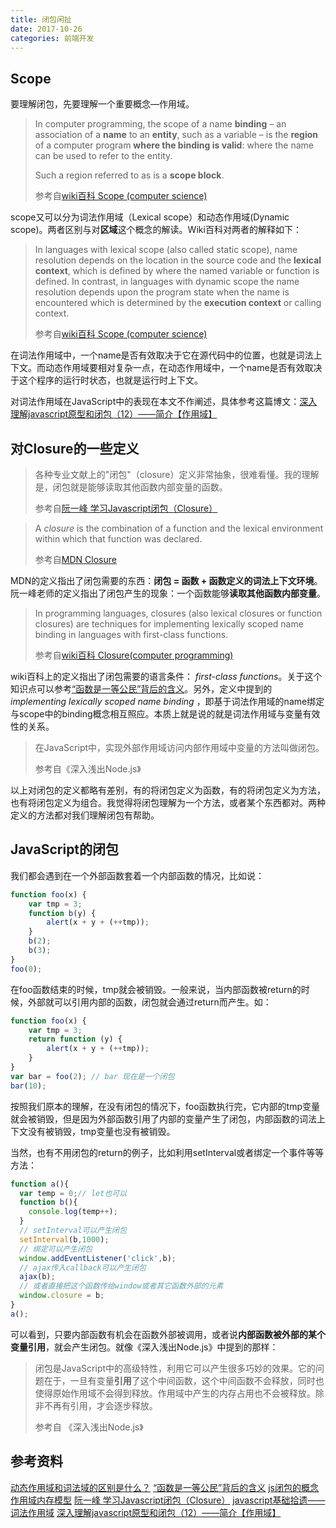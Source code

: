 ```yaml
---
title: 闭包闲扯
date: 2017-10-26
categories: 前端开发
---
```


## Scope

要理解闭包，先要理解一个重要概念—作用域。

> In computer programming, the scope of a name **binding** – an association of a **name** to an **entity**, such as a variable – is the **region** of a computer program **where the binding is valid**: where the name can be used to refer to the entity. 
>
> Such a region referred to as is  a **scope block**.
>
> 参考自[wiki百科 Scope (computer science)](https://en.wikipedia.org/wiki/Scope_(computer_science)#Lexical_scoping)

scope又可以分为词法作用域（Lexical scope）和动态作用域(Dynamic scope)。两者区别与对**区域**这个概念的解读。Wiki百科对两者的解释如下：

> In languages with lexical scope (also called static scope), name resolution depends on the location in the source code and the **lexical context**, which is defined by where the named variable or function is defined. In contrast, in languages with dynamic scope the name resolution depends upon the program state when the name is encountered which is determined by the **execution context** or calling context. 
>
> 参考自[wiki百科 Scope (computer science)](https://en.wikipedia.org/wiki/Scope_(computer_science)#Lexical_scoping)

在词法作用域中，一个name是否有效取决于它在源代码中的位置，也就是词法上下文。而动态作用域要相对复杂一点，在动态作用域中，一个name是否有效取决于这个程序的运行时状态，也就是运行时上下文。

对词法作用域在JavaScript中的表现在本文不作阐述，具体参考这篇博文：[深入理解javascript原型和闭包（12）——简介【作用域】](http://www.cnblogs.com/wangfupeng1988/p/3991151.html)

## 对Closure的一些定义

> 各种专业文献上的"闭包"（closure）定义非常抽象，很难看懂。我的理解是，闭包就是能够读取其他函数内部变量的函数。
>
> 参考自[阮一峰 学习Javascript闭包（Closure）](http://www.ruanyifeng.com/blog/2009/08/learning_javascript_closures.html)

> A *closure* is the combination of a function and the lexical environment within which that function was declared.
>
> 参考自[MDN Closure](https://link.zhihu.com/?target=https%3A//developer.mozilla.org/en-US/docs/Web/JavaScript/Closures)

MDN的定义指出了闭包需要的东西：**闭包 = 函数 + 函数定义的词法上下文环境**。阮一峰老师的定义指出了闭包产生的现象：一个函数能够**读取其他函数内部变量**。

> In programming languages, closures (also lexical closures or function closures) are techniques for implementing lexically scoped name binding in languages with first-class functions. 
>
> 参考自[wiki百科 Closure(computer programming)](https://en.wikipedia.org/wiki/Closure_(computer_programming))

wiki百科上的定义指出了闭包需要的语言条件： *first-class functions*。关于这个知识点可以参考[“函数是一等公民”背后的含义](http://blog.leapoahead.com/2015/09/19/function-as-first-class-citizen/)。另外，定义中提到的*implementing lexically scoped name binding* ，即基于词法作用域的name绑定与scope中的binding概念相互照应。本质上就是说的就是词法作用域与变量有效性的关系。

> 在JavaScript中，实现外部作用域访问内部作用域中变量的方法叫做闭包。
>
> 参考自《深入浅出Node.js》

以上对闭包的定义都略有差别，有的将闭包定义为函数，有的将闭包定义为方法，也有将闭包定义为组合。我觉得将闭包理解为一个方法，或者某个东西都对。两种定义的方法都对我们理解闭包有帮助。

## JavaScript的闭包

我们都会遇到在一个外部函数套着一个内部函数的情况，比如说：

```javascript
function foo(x) {
    var tmp = 3;
    function b(y) {
        alert(x + y + (++tmp));
    }
  	b(2);
  	b(3);
}
foo(0);
```

在foo函数结束的时候，tmp就会被销毁。一般来说，当内部函数被return的时候，外部就可以引用内部的函数，闭包就会通过return而产生。如：

```javascript
function foo(x) {
    var tmp = 3;
    return function (y) {
        alert(x + y + (++tmp));
    }
}
var bar = foo(2); // bar 现在是一个闭包
bar(10);
```

按照我们原本的理解，在没有闭包的情况下，foo函数执行完，它内部的tmp变量就会被销毁，但是因为外部函数引用了内部的变量产生了闭包，内部函数的词法上下文没有被销毁，tmp变量也没有被销毁。

当然，也有不用闭包的return的例子，比如利用setInterval或者绑定一个事件等等方法：

```javascript
function a(){
  var temp = 0;// let也可以
  function b(){
    console.log(temp++);
  }
  // setInterval可以产生闭包
  setInterval(b,1000);
  // 绑定可以产生闭包
  window.addEventListener('click',b);
  // ajax传入callback可以产生闭包
  ajax(b);
  // 或者直接把这个函数传给window或者其它函数外部的元素
  window.closure = b;
}
a();
```

可以看到，只要内部函数有机会在函数外部被调用，或者说**内部函数被外部的某个变量引用**，就会产生闭包。就像《深入浅出Node.js》中提到的那样：

> 闭包是JavaScript中的高级特性，利用它可以产生很多巧妙的效果。它的问题在于，一旦有变量**引用**了这个中间函数，这个中间函数不会释放，同时也使得原始作用域不会得到释放。作用域中产生的内存占用也不会被释放。除非不再有引用，才会逐步释放。
>
> 参考自 《深入浅出Node.js》

## 参考资料

[动态作用域和词法域的区别是什么？](https://www.zhihu.com/question/20032419)
[“函数是一等公民”背后的含义](http://blog.leapoahead.com/2015/09/19/function-as-first-class-citizen/)
[js闭包的概念作用域内存模型](http://www.cnblogs.com/walter-white/p/4981151.html)
[阮一峰 学习Javascript闭包（Closure）](http://www.ruanyifeng.com/blog/2009/08/learning_javascript_closures.html)
[javascript基础拾遗——词法作用域](http://www.cnblogs.com/Quains/archive/2011/04/12/2013121.html)
[深入理解javascript原型和闭包（12）——简介【作用域】](http://www.cnblogs.com/wangfupeng1988/p/3991151.html)
